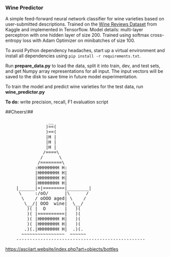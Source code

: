 ### Wine Predictor ###

A simple feed-forward neural network classifier for wine varieties based on user-submitted descriptions.  Trained on the [Wine Reviews Dataset](https://www.kaggle.com/zynicide/wine-reviews) from Kaggle and implemented in Tensorflow.  Model details: multi-layer perceptron with one hidden layer of size 200.  Trained using softmax cross-entropy loss with Adam Optimizer on minibatches of size 100.

To avoid Python dependency headaches, start up a virtual environment and install all dependencies using `pip install -r requirements.txt`.

Run **prepare_data.py** to load the data, split it into train, dev, and test sets, and get Numpy array representations for all input.  The input vectors will be saved to the disk to save time in future model experimentation.

To train the model and predict wine varieties for the test data, run **wine_predictor.py**

**To do:** write precision, recall, F1 evaluation script

##Cheers!##

<pre>
                __
               )==(
               )==(
               |H |
               |H |
               |H |
              /====\
             /      \
            /========\
           :HHHHHHHH H:
           |HHHHHHHH H|
           |HHHHHHHH H|
           |HHHHHHHH H|
    |______|=|========|________|
     \     :/oO/      |\      /
      \    / oOOO aged| \    /
       \__/| OOO  wine|  \__/
        )( |  O       |   )(
        )( |==========|   )(
        )( |HHHHHHHH H|   )(
        )( |HHHHHHHH H|   )(
       .)(.|HHHHHHHH H|  .)(.
      ~~~~~~~~~~~~~~~~  ~~~~~~
    ------------------------------------------------
</pre>
<https://asciiart.website/index.php?art=objects/bottles>
